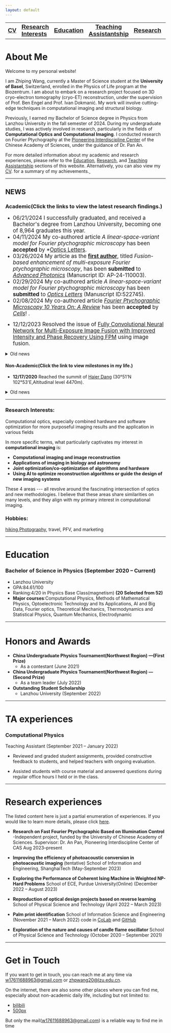 ```yaml
---
layout: default
---
```



<style>
  .narrow-font {
    font-family: "Arial Narrow", "Helvetica Narrow", Verdana, sans-serif;
  }
</style>

<div>
<table>
  <tr>
     <td style="text-align: right;"><a href='./CV/ZhipingWANG_CV_Oct_2024.pdf'><big><b><span class="narrow-font">CV</span></b></big></a></td>
     <td style="text-align: left;"><a href='https://wang-zhiping.github.io/#RI'><big><b><span class="narrow-font">Research<br>Interests</span></b></big></a></td>
     <td style="text-align: center;"><a href='https://wang-zhiping.github.io/#Education'><big><b><span class="narrow-font">Education</span></b></big></a></td>
     <td style="text-align: center;"><a href='#TA'><big><b><span class="narrow-font">Teaching<br>Assistantship</span></b></big></a></td>
     <td style="text-align: right;"><a href='./research.html'><big><b><span class="narrow-font">Research</span></b></big></a></td>
     <td style="text-align: right;"><a href='./publications/publication.html'><big><b><span class="narrow-font">Publication</span></b></big></a></td>
    <!-- 更多的表格行和单元格 -->
  </tr>
</table>
</div> 

    
    
# About Me

<!-- Welcome to my personal website! I am Zhiping Wang, currently a senior undergraduate student at Lanzhou University, majoring in physics, and will receive my Bachelor of Science degree in the fall semester of 2024. I have been actively involved in research projects, primarily in the field of **Computational Optics and Optical Imaging**. I have also taken a diverse range of courses in physics, optics, computers, and mathematics, and have been privileged to serve as a teaching assistant for some courses. -->

Welcome to my personal website!

I am Zhiping Wang, currently a Master of Science student at the **University of Basel**, Switzerland, enrolled in the Physics of Life program at the Biozentrum. I am about to embark on a research project focused on 3D cryo-electron tomography (cryo-ET) reconstruction, under the supervision of Prof. Ben Engel and Prof. Ivan Dokmanić. My work will involve cutting-edge techniques in computational imaging and structural biology. 

Previously, I earned my Bachelor of Science degree in Physics from Lanzhou University in the fall semester of 2024. During my undergraduate studies, I was actively involved in research, particularly in the fields of **Computational Optics and Computational Imaging**. I conducted research on Fourier Ptychography at the [Pioneering Interdiscipline Center](http://www.piclaboratory.com/) of the Chinese Academy of Sciences, under the guidance of Dr. Pan An.

<!--
I am presently involved in a research internship at the [Pioneering Interdiscipline Center](http://www.piclaboratory.com/) of the Chinese Academy of Sciences, under the guidance of Dr. [Pan An](https://scholar.google.com/citations?user=C3ZLpdQAAAAJ).
-->
<!--
Since May of this year, I have been actively involved in an online research project on **Photoacoustic Imaging** under the guidance of Professor [Fei Gao](https://scholar.google.com.sg/citations?user=aDTizY8AAAAJ) at [HISLAB](http://www.hislab.cn/), ShanghaiTech University.
-->

For more detailed information about my academic and research experiences, please refer to the [Education](#Education), [Research](#RE), and [Teaching Assistantship](#TA) sections of this website. Alternatively, you can also view my [CV](./CV/ZhipingWang_CV_December.pdf). for a summary of my achievements.<a href="https://clustrmaps.com/site/1bx3g" title="Visit tracker">
  <img src="//www.clustrmaps.com/map_v2.png?d=l8Vxf3g7cK6-tuIQUBBtPNSo7ALplEXpHsJAAcgXi20&cl=ffffff" width="1" height="1" />
</a>


* * *
## NEWS
### Academic(Click the links to view the latest research findings.)
+ <big>06/21/2024 I successfully graduated, and received a Bachelor's degree from Lanzhou University, becoming one of 8,964 graduates this year. </big>
+ <big>04/11/2024 My co-authored article *A linear-space-variant model for Fourier ptychographic microscopy* has been **accepted** by *<u>Optics Letters</u>. </big>
+ <big> 03/26/2024 My article as the **<u>first author</u>**, titled *Fusion-based enhancement of multi-exposure Fourier ptychographic microscopy*, has been **submitted** to *<u>Advanced Photonics</u>* (Manuscript ID: AP-24-110003).</big>
+ <big> 02/29/2024 My co-authored article *A linear-space-variant model for Fourier ptychographic microscopy* has been **submitted** to *<u>Optics Letters</u>* (Manuscript ID:522745).</big>
+ <big> 02/08/2024 My co-authored article [*Fourier Ptychographic Microscopy 10 Years On: A Review*](https://www.mdpi.com/2073-4409/13/4/324) has been **accepted** by *<u>Cells</u>*! .</big>
<!-- + <big> **12/22/2023** Implemented new algorithm for [single-shot wide-field recovery](./ResearchSummary&Reporting/FPM/single-fast.md) in FPM.</big> -->
+ <big> 12/12/2023 Resolved the issue of [Fully Convolutional Neural Network for Multi-Exposure Image Fusion with Improved Intensity and Phase Recovery Using FPM](./ResearchSummary&Reporting/FPM/fusion.md) using image fusion.</big>
<details>
<summary>Old news</summary>
<br>
<ul>
<li>12/22/2023: Implemented new algorithm for <a href="./ResearchSummary&Reporting/FPM/single-fast.md">“single-shot wide-field recovery”</a>.</li>
<li>03/03/2024: My co-authored article *A linear-space-variant model for Fourier ptychographic microscopy* is under **Peer Review** (Manuscript ID:522745)</li>
</ul>
<br>
</details>



#### Non-Academic(Click the link to view milestones in my life.)
+ **12/17/2020** Reached the summit of [Haier Dang](./hiking&photos/readme2.md) (30°51'N 102°53'E,Altitudinal level 4470m).
<details>
<summary>Old news</summary>
<br>
<!-- <ul>
   <li>27/04/2020: <a href="https://www.hsu-hh.de/bedarfsgerechtigkeit/aktuelles/">“Sammelband ‘Empirical Research and Normative Theory’ erschienen”</a> (DFG Research Group FOR 2104)</li>
   <li>28/10/2019: <a href="https://www.presse.uni-oldenburg.de/mit/2019/362.html">“Von der Unendlichkeit, Lügnern und dem Hören. Ringvorlesung zu Paradoxien an der Universität Oldenburg”</a> (University of Oldenburg)</li>
   <li>25/09/2019: <a href="https://www.hsu-hh.de/bedarfsgerechtigkeit/aktuelles/">“Neuer Sammelband ‘Philosophie zwischen Sein und Sollen’ erschienen”</a> (DFG Research Group FOR 2104)</li>
   <li>18/04/2019: <a href="https://uol.de/en/news/article/schreiben-lernen-im-tandem-3250">“Besser schreiben im Tandem”</a> (University of Oldenburg)</li>
   <li>08/12/2017: <a href="https://karl-jaspers-gesellschaft.de/mind-the-gap-zur-vermittlung-normativer-theorie-und-empirischer-forschung-malte-meyerhuber-und-max-bauer/">“Mind the Gap. Zur Vermittlung normativer Theorie und empirischer Forschung”</a> (Karl-Jaspers-Gesellschaft)</li>
   <li>02/07/2015: <a href="https://www.presse.uni-oldenburg.de/mit/2015/280.html">“Was Begriffe für unser Leben bedeuten. Berliner Philosoph referiert über ‘Zeitbewusstsein und Sinn-Horizonte’”</a> (University of Oldenburg)</li>
   <li>25/02/2013: <a href="https://www.weser-kurier.de/landkreis-verden/abiturient-fuehrt-die-piraten-an-doc7e4913gfbq08adqf2a1">“Abiturient führt die Piraten an”</a> (Weser Kurier)</li>
   <li>21/01/2013: <a href="https://www.kreiszeitung.de/lokales/verden/mohr-spitze-2709087.html">“Mohr ist Spitze”</a> (Kreiszeitung)</li>
   <li>21/01/2013: <a href="https://www.kreiszeitung.de/lokales/verden/macht-rennen-kirchlinteln-2709092.html">“CDU macht das Rennen in Kirchlinteln”</a> (Kreiszeitung)</li>
   <li>18/01/2013: <a href="https://www.weser-kurier.de/landkreis-verden/teurer-wahlkampf-doc7e3gwmzp5ub15tuurfzw">“Teurer Wahlkampf”</a> (Weser Kurier)</li>
   <li>11/01/2013: <a href="https://www.weser-kurier.de/niedersachsen/tempolimit-auf-der-a1-bei-oyten-doc7e3gpq83ppk8vflkd73">“Tempolimit auf der A1 bei Oyten”</a> (Weser Kurier)</li>
   <li>11/01/2013: <a href="https://www.weser-kurier.de/niedersachsen/mehr-sicherheit-auf-den-schulwegen-doc7e3gpoycbbn1k3gvwiam">“Mehr Sicherheit auf den Schulwegen”</a> (Weser Kurier)</li>
   <li>11/01/2013: <a href="https://www.weser-kurier.de/niedersachsen/aerger-ueber-marode-radwege-doc7e3gpoupy4o1d1k96iyy">“Ärger über marode Radwege”</a> (Weser Kurier)</li>
   <li>11/01/2013: <a href="https://www.weser-kurier.de/niedersachsen/ein-buergerbus-fuer-oyten-doc7e3gpo5bc491h6fanfzw">“Ein Bürgerbus für Oyten”</a> (Weser Kurier)</li>
   <li>10/01/2013: <a href="https://www.kreiszeitung.de/lokales/verden/bildungschancen-grosses-streitthema-2693591.html">“Bildungschancen als großes Streitthema”</a> (Kreiszeitung)</li>
   <li>27/12/2012: <a href="https://www.kreiszeitung.de/lokales/verden/argumente-wahl-2678311.html">“Argumente zur Wahl”</a> (Kreiszeitung)</li>
   <li>29/11/2012: <a href="https://www.kreiszeitung.de/lokales/verden/aufwertung-pflege-2643073.html">“Aufwertung der Pflege”</a> (Kreiszeitung)</li>
   <li>20/04/2012: <a href="https://www.weser-kurier.de/region/drei-piraten-kueren-direktkandidaten-doc7e42wkfju7ngfqvg5ey">“Drei Piraten küren Direktkandidaten”</a> (Weser Kurier)</li>
</ul> -->
</details>

* * *

### Research Interests:<a name="RI"></a>
Computational optics, especially combined hardware and software optimization for more purposeful imaging results and the application in various fields
         
 In more specific terms, what particularly captivates my interest in **computational imaging** is:
 
+ **Computational imaging and image reconstruction**
+ **Applications of imaging in biology and astronomy**
+ **Joint optimization/co-optimization of algorithms and hardware**
+ **Using AI to optimize reconstruction algorithms or guide the design of new imaging systems**


         
These 4 areas --- all revolve around the fascinating intersection of optics and new methodologies. I believe that these areas share similarities on many levels, and they align with my primary interest in computational imaging.

### Hobbies:
[hiking](./hiking&photos/readme2.md),[Photography](https://500px.com.cn/ZhipingWANG), travel, PFV,  and marketing


* * *

# Education <a name="Education"></a>
### Bachelor of Science in Physics         (September 2020 – Current)

+ Lanzhou University
+ GPA:84.61/100
+ Ranking:4/20 in Physics Base Class(magnetism) **(20 Selected from 52)**
+ **Major courses**:Computational Physics, Methods of Mathematical Physics, Optoelectronic Technology and Its
  Applications, AI and Big Data, Fourier optics, Theoretical Mechanics, Thermodynamics and Statistical Physics,
  Quantum Mechanics, Electrodynamic

* * *
# Honors and Awards　<a name="HA"></a>
+ **China Undergraduate Physics Tournament(Northwest Region) —(First Prize)**
  + As a contestant (June 2021)
+ **China Undergraduate Physics Tournament(Northwest Region) —(Second Prize)**
  + As a team leader (July 2022)
+ **Outstanding Student Scholarship**
  + Lanzhou University (September 2022)


* * *


# TA experiences <a name="TA"></a>
### Computational Physics

Teaching Assistant (September 2021 – January 2022)

- Reviewed and graded student assignments, provided constructive feedback to students, and helped teachers with
ongoing evaluation.

- Assisted students with course material and answered questions during regular office hours I held or in the class.


* * *

# Research experiences <a name="RE"></a>
The listed content here is just a partial enumeration of experiences. If you would like to learn more details, please click [here](./research.md).

+ **Research on Fast Fourier Ptychographic Based on Illumination Control** -Independent project, funded by the University of Chinese Academy of Sciences.
  Supervisor: Dr. An Pan, Pioneering Interdiscipline Center of CAS Aug 2023–present
  
+ **Improving the efficiency of photoacoustic conversion in photoacoustic imaging** (tentative)
  School of Information and Engineering, ShanghaiTech (May-September 2023)
  
+ **Exploring the Performance of Coherent Ising Machine in Weighted NP-Hard Problems**
  School of ECE, Purdue University(Online) (December 2022 – August 2023)

+ **Reproduction of optical design projects based on reverse learning**
  School of Physical Science and Technology (April 2022 – March 2023)

+ **Palm print identification**
  School of Information Science and Engineering (November 2021 – March 2022)
  code in [CoLab](https://colab.research.google.com/drive/1UXjqFMbqhZZp2DVSjXcWU_WVvdc7rTjc?usp=sharing) and [GitHub](https://github.com/Wang-Zhiping/palmprint-recognition)

+ **Exploration of the nature and causes of candle flame oscillator**
  School of Physical Science and Technology (October 2020 – September 2021)
    
* * *




# Get in Touch

If you want to get in touch, you can reach me at any time via <w17611688963@gmail.com> or <zhpwang20@lzu.edu.cn>.

On the internet, there are also some other places where you can find me, especially about non-academic daily life, including but not limited to:
+ [bilibili](https://space.bilibili.com/15823831)
+ [500px](https://500px.com.cn/ZhipingWANG)

But only the mail(<w17611688963@gmail.com>) is a reliable way to find me in time
    

      
